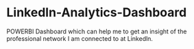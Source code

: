 # Linkedln-Analytics-Dashboard
POWERBI Dashboard which can help me to get an insight of the professional network I am connected to at Linkedln.
